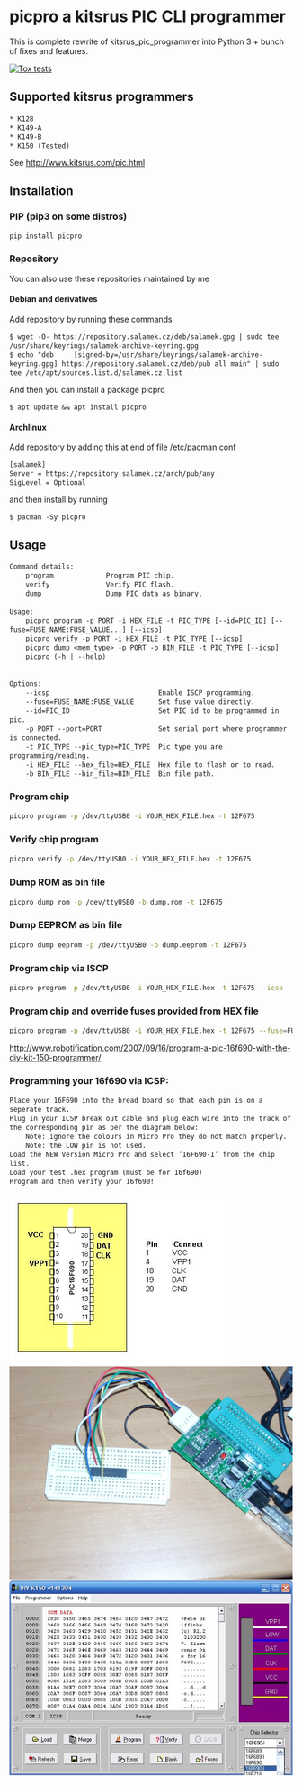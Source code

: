 # picpro a kitsrus PIC CLI programmer

This is complete rewrite of kitsrus_pic_programmer into Python 3 + bunch of fixes and features.

[![Tox tests](https://github.com/Salamek/picpro/actions/workflows/python-test.yml/badge.svg)](https://github.com/Salamek/picpro/actions/workflows/python-test.yml)

## Supported kitsrus programmers
    * K128
    * K149-A
    * K149-B
    * K150 (Tested)
    
See http://www.kitsrus.com/pic.html
    

## Installation

### PIP (pip3 on some distros)

```
pip install picpro
```

### Repository
You can also use these repositories maintained by me
#### Debian and derivatives

Add repository by running these commands

```
$ wget -O- https://repository.salamek.cz/deb/salamek.gpg | sudo tee /usr/share/keyrings/salamek-archive-keyring.gpg
$ echo "deb     [signed-by=/usr/share/keyrings/salamek-archive-keyring.gpg] https://repository.salamek.cz/deb/pub all main" | sudo tee /etc/apt/sources.list.d/salamek.cz.list
```

And then you can install a package picpro

```
$ apt update && apt install picpro
```

#### Archlinux

Add repository by adding this at end of file /etc/pacman.conf

```
[salamek]
Server = https://repository.salamek.cz/arch/pub/any
SigLevel = Optional
```

and then install by running

```
$ pacman -Sy picpro
```


## Usage

```
Command details:
    program             Program PIC chip.
    verify              Verify PIC flash.
    dump                Dump PIC data as binary.

Usage:
    picpro program -p PORT -i HEX_FILE -t PIC_TYPE [--id=PIC_ID] [--fuse=FUSE_NAME:FUSE_VALUE...] [--icsp]
    picpro verify -p PORT -i HEX_FILE -t PIC_TYPE [--icsp]
    picpro dump <mem_type> -p PORT -b BIN_FILE -t PIC_TYPE [--icsp]
    picpro (-h | --help)


Options:
    --icsp                           Enable ISCP programming.
    --fuse=FUSE_NAME:FUSE_VALUE      Set fuse value directly.
    --id=PIC_ID                      Set PIC id to be programmed in pic.
    -p PORT --port=PORT              Set serial port where programmer is connected.
    -t PIC_TYPE --pic_type=PIC_TYPE  Pic type you are programming/reading.
    -i HEX_FILE --hex_file=HEX_FILE  Hex file to flash or to read.
    -b BIN_FILE --bin_file=BIN_FILE  Bin file path.

```

### Program chip

```bash
picpro program -p /dev/ttyUSB0 -i YOUR_HEX_FILE.hex -t 12F675
```

### Verify chip program

```bash
picpro verify -p /dev/ttyUSB0 -i YOUR_HEX_FILE.hex -t 12F675
```

### Dump ROM as bin file

```bash
picpro dump rom -p /dev/ttyUSB0 -b dump.rom -t 12F675
```

### Dump EEPROM as bin file

```bash
picpro dump eeprom -p /dev/ttyUSB0 -b dump.eeprom -t 12F675
```

### Program chip via ISCP

```bash
picpro program -p /dev/ttyUSB0 -i YOUR_HEX_FILE.hex -t 12F675 --icsp
```

### Program chip and override fuses provided from HEX file

```bash
picpro program -p /dev/ttyUSB0 -i YOUR_HEX_FILE.hex -t 12F675 --fuse=FUSE_NAME:FUSE_VALUE --fuse=FUSE_NAME:FUSE_VALUE
```
http://www.robotification.com/2007/09/16/program-a-pic-16f690-with-the-diy-kit-150-programmer/


### Programming your 16f690 via ICSP:

    Place your 16F690 into the bread board so that each pin is on a seperate track.
    Plug in your ICSP break out cable and plug each wire into the track of the corresponding pin as per the diagram below:
        Note: ignore the colours in Micro Pro they do not match properly.
        Note: the LOW pin is not used.
    Load the NEW Version Micro Pro and select ’16F690-I’ from the chip list.
    Load your test .hex program (must be for 16f690)
    Program and then verify your 16f690!
    




![16f690 ICSP](https://raw.githubusercontent.com/whynot2018/picpro/master/img/Connections.JPG) <br>
![16f690 ICSP](https://raw.githubusercontent.com/whynot2018/picpro/master/img/PhotoConnected.JPG) <br>
![16f690 ICSP](https://raw.githubusercontent.com/whynot2018/picpro/master/img/MicroPro.JPG)
